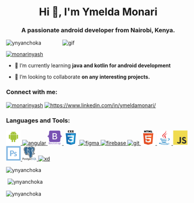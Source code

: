 <h1 align="center">Hi 👋, I'm Ymelda Monari</h1>
<h3 align="center">A passionate android developer from Nairobi, Kenya.</h3>
<img align="right" alt="gif"width="350" src="https://media.giphy.com/media/L1R1tvI9svkIWwpVYr/giphy.gif">


<p align="left"> <img src="https://komarev.com/ghpvc/?username=ynyanchoka&label=Profile%20views&color=0e75b6&style=flat" alt="ynyanchoka" /> </p>

<p align="left"> <a href="https://twitter.com/monarinyash" target="blank"><img src="https://img.shields.io/twitter/follow/monarinyash?logo=twitter&style=for-the-badge" alt="monarinyash" /></a> </p>

- 🌱 I’m currently learning **java and kotlin for android development**

- 👯 I’m looking to collaborate **on any interesting projects.**

<h3 align="left">Connect with me:</h3>
<p align="left">
<a href="https://twitter.com/monarinyash" target="blank"><img align="center" src="https://raw.githubusercontent.com/rahuldkjain/github-profile-readme-generator/master/src/images/icons/Social/twitter.svg" alt="monarinyash" height="30" width="40" /></a>
<a href="https://www.linkedin.com/in/ymeldamonari/" target="blank"><img align="center" src="https://raw.githubusercontent.com/rahuldkjain/github-profile-readme-generator/master/src/images/icons/Social/linked-in-alt.svg" alt="https://www.linkedin.com/in/ymeldamonari/" height="30" width="40" /></a>
</p>

<h3 align="left">Languages and Tools:</h3>
<p align="left"> <a href="https://developer.android.com" target="_blank" rel="noreferrer"> <img src="https://raw.githubusercontent.com/devicons/devicon/master/icons/android/android-original-wordmark.svg" alt="android" width="40" height="40"/> </a> <a href="https://angular.io" target="_blank" rel="noreferrer"> <img src="https://angular.io/assets/images/logos/angular/angular.svg" alt="angular" width="40" height="40"/> </a> <a href="https://getbootstrap.com" target="_blank" rel="noreferrer"> <img src="https://raw.githubusercontent.com/devicons/devicon/master/icons/bootstrap/bootstrap-plain-wordmark.svg" alt="bootstrap" width="40" height="40"/> </a> <a href="https://www.w3schools.com/css/" target="_blank" rel="noreferrer"> <img src="https://raw.githubusercontent.com/devicons/devicon/master/icons/css3/css3-original-wordmark.svg" alt="css3" width="40" height="40"/> </a> <a href="https://www.figma.com/" target="_blank" rel="noreferrer"> <img src="https://www.vectorlogo.zone/logos/figma/figma-icon.svg" alt="figma" width="40" height="40"/> </a> <a href="https://firebase.google.com/" target="_blank" rel="noreferrer"> <img src="https://www.vectorlogo.zone/logos/firebase/firebase-icon.svg" alt="firebase" width="40" height="40"/> </a> <a href="https://git-scm.com/" target="_blank" rel="noreferrer"> <img src="https://www.vectorlogo.zone/logos/git-scm/git-scm-icon.svg" alt="git" width="40" height="40"/> </a> <a href="https://www.w3.org/html/" target="_blank" rel="noreferrer"> <img src="https://raw.githubusercontent.com/devicons/devicon/master/icons/html5/html5-original-wordmark.svg" alt="html5" width="40" height="40"/> </a> <a href="https://www.java.com" target="_blank" rel="noreferrer"> <img src="https://raw.githubusercontent.com/devicons/devicon/master/icons/java/java-original.svg" alt="java" width="40" height="40"/> </a> <a href="https://developer.mozilla.org/en-US/docs/Web/JavaScript" target="_blank" rel="noreferrer"> <img src="https://raw.githubusercontent.com/devicons/devicon/master/icons/javascript/javascript-original.svg" alt="javascript" width="40" height="40"/> </a> <a href="https://www.photoshop.com/en" target="_blank" rel="noreferrer"> <img src="https://raw.githubusercontent.com/devicons/devicon/master/icons/photoshop/photoshop-line.svg" alt="photoshop" width="40" height="40"/> </a> <a href="https://www.postgresql.org" target="_blank" rel="noreferrer"> <img src="https://raw.githubusercontent.com/devicons/devicon/master/icons/postgresql/postgresql-original-wordmark.svg" alt="postgresql" width="40" height="40"/> </a> <a href="https://www.adobe.com/products/xd.html" target="_blank" rel="noreferrer"> <img src="https://cdn.worldvectorlogo.com/logos/adobe-xd.svg" alt="xd" width="40" height="40"/> </a> </p>

<p><img align="left" src="https://github-readme-stats.vercel.app/api/top-langs?username=ynyanchoka&show_icons=true&locale=en&layout=compact" alt="ynyanchoka" /></p>
&nbsp;

<p>&nbsp;<img align="center" src="https://github-readme-stats.vercel.app/api?username=ynyanchoka&show_icons=true&locale=en" alt="ynyanchoka" /></p>

<p><img align="center" src="https://github-readme-streak-stats.herokuapp.com/?user=ynyanchoka&" alt="ynyanchoka" /></p>
